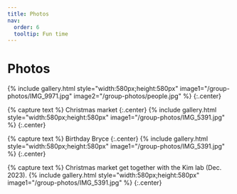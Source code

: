 ```yaml
---
title: Photos
nav:
  order: 6
  tooltip: Fun time 
---
```


# <i class="fas fa-users"></i>Photos


{% include gallery.html style="width:580px;height:580px" image1="/group-photos/IMG_9971.jpg" image2="/group-photos/people.jpg" %} {:.center}

{% capture text %} Christmas market {:.center}
{% include gallery.html style="width:580px;height:580px" image1="/group-photos/IMG_5391.jpg" %} {:.center}



{% capture text %} Birthday Bryce {:.center}
{% include gallery.html style="width:580px;height:580px" image1="/group-photos/IMG_5391.jpg" %} {:.center}

{% capture text %} Christmas market get together with the Kim lab (Dec. 2023).
{% include gallery.html style="width:580px;height:580px" image1="/group-photos/IMG_5391.jpg" %} {:.center}
